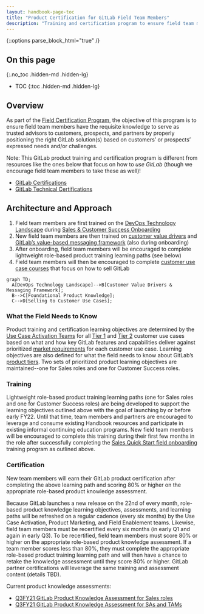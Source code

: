```yaml
---
layout: handbook-page-toc
title: "Product Certification for GitLab Field Team Members"
description: "Training and certification program to ensure field team members have the requisite knowledge to serve as trusted advisors to customers, prospects, and partners by properly positioning the right GitLab solutions based on customers’ or prospects’ expressed needs and/or challenges"
---
```


{::options parse_block_html="true" /}

## On this page
{:.no_toc .hidden-md .hidden-lg}

- TOC
{:toc .hidden-md .hidden-lg}

## Overview

As part of the [Field Certification Program](/handbook/sales/training/field-certification/), the objective of this program is to ensure field team members have the requisite knowledge to serve as trusted advisors to customers, prospects, and partners by properly positioning the right GitLab solution(s) based on customers’ or prospects’ expressed needs and/or challenges. 

Note: This GitLab product training and certification program is different from resources like the ones below that focus on how to _use GitLab_ (though we encourage field team members to take these as well)! 
- [GitLab Certifications](/handbook/people-group/learning-and-development/certifications/)
- [GitLab Technical Certifications](/handbook/customer-success/professional-services-engineering/gitlab-technical-certifications/)

## Architecture and Approach

1. Field team members are first trained on the [DevOps Technology Landscape](/handbook/sales/onboarding/sales-learning-path/#2-devops-technology-landscape) during [Sales & Customer Success Onboarding](/handbook/sales/onboarding/)
1. New field team members are then trained on [customer value drivers](/handbook/sales/command-of-the-message/#customer-value-drivers) and [GitLab’s value-based messaging framework](/handbook/sales/command-of-the-message/) (also during onboarding)
1. After onboarding, field team members will be encouraged to complete lightweight role-based product training learning paths (see below)
1. Field team members will then be encouraged to complete [customer use case courses](/handbook/sales/training/field-certification/#customer-use-case-training) that focus on how to sell GitLab

```mermaid
graph TD;
  A[DevOps Technology Landscape]-->B[Customer Value Drivers & Messaging Framework];
  B-->C[Foundational Product Knowledge];
  C-->D[Selling to Customer Use Cases];
```

### What the Field Needs to Know

Product training and certification learning objectives are determined by the [Use Case Activation Teams](/handbook/marketing/strategic-marketing/usecase-gtm/#use-case-activation-team) for all [Tier 1](/handbook/marketing/strategic-marketing/usecase-gtm/#tier-1) and [Tier 2](/handbook/marketing/strategic-marketing/usecase-gtm/#tier-2) customer use cases based on what and how key GitLab features and capabilities deliver against prioritized [market requirements](/handbook/marketing/strategic-marketing/usecase-gtm/#market-requirements) for each customer use case. Learning objectives are also defined for what the field needs to know about GitLab’s [product tiers](/handbook/marketing/strategic-marketing/tiers/). Two sets of prioritized product learning objectives are maintained--one for Sales roles and one for Customer Success roles.

### Training 

Lightweight role-based product training learning paths (one for Sales roles and one for Customer Success roles) are being developed to support the learning objectives outlined above with the goal of launching by or before early FY22. Until that time, team members and partners are encouraged to leverage and consume existing Handbook resources and participate in existing informal continuing education programs. New field team members will be encouraged to complete this training during their first few months in the role after successfully completing the [Sales Quick Start field onboarding](/handbook/sales/onboarding/) training program as outlined above.

### Certification

New team members will earn their GitLab product certification after completing the above learning path and scoring 80% or higher on the appropriate role-based product knowledge assessment.

Because GitLab launches a new release on the 22nd of every month, role-based product knowledge learning objectives, assessments, and learning paths will be refreshed on a regular cadence (every six months) by the Use Case Activation, Product Marketing, and Field Enablement teams. Likewise, field team members must be recertified every six months (in early Q1 and again in early Q3). To be recertified, field team members must score 80% or higher on the appropriate role-based product knowledge assessment. If a team member scores less than 80%, they must complete the appropriate role-based product training learning path and will then have a chance to retake the knowledge assessment until they score 80% or higher. GitLab partner certifications will leverage the same training and assessment content (details TBD).

Current product knowledge assessments:
- [Q3FY21 GitLab Product Knowledge Assessment for Sales roles](https://forms.gle/pWvmdo8Sqo9bTaui7)
- [Q3FY21 GitLab Product Knowledge Assessment for SAs and TAMs](https://forms.gle/NjsCYAfgFkrCBQvd9)
